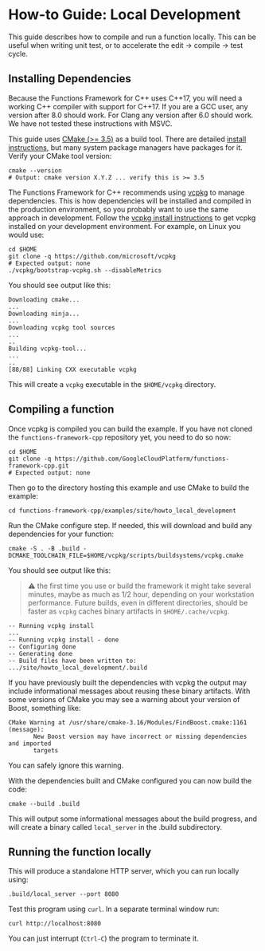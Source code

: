 # How-to Guide: Local Development

This guide describes how to compile and run a function locally. This can be
useful when writing unit test, or to accelerate the edit -> compile -> test
cycle.

## Installing Dependencies

Because the Functions Framework for C++ uses C++17, you will need a working C++
compiler with support for C++17. If you are a GCC user, any version after 8.0
should work. For Clang any version after 6.0 should work. We have not tested
these instructions with MSVC.

This guide uses [CMake (>= 3.5)][cmake] as a build tool. There are detailed
[install instructions][cmake-install], but many system package managers have
packages for it. Verify your CMake tool version:

```shell
cmake --version
# Output: cmake version X.Y.Z ... verify this is >= 3.5
```

The Functions Framework for C++ recommends using [vcpkg][vcpkg-gh] to manage
dependencies. This is how dependencies will be installed and compiled in the
production environment, so you probably want to use the same approach in
development. Follow the [vcpkg install instructions][vcpkg-install] to get
vcpkg installed on your development environment. For example, on Linux you
would use:

```shell
cd $HOME
git clone -q https://github.com/microsoft/vcpkg
# Expected output: none
./vcpkg/bootstrap-vcpkg.sh --disableMetrics
```

You should see output like this:

```console
Downloading cmake...
...
Downloading ninja...
...
Downloading vcpkg tool sources
...
..
Building vcpkg-tool...
...
..
[88/88] Linking CXX executable vcpkg
```

This will create a `vcpkg` executable in the `$HOME/vcpkg` directory.

## Compiling a function

Once vcpkg is compiled you can build the example. If you have not cloned
the `functions-framework-cpp` repository yet, you need to do so now:

```shell
cd $HOME
git clone -q https://github.com/GoogleCloudPlatform/functions-framework-cpp.git
# Expected output: none
```

Then go to the directory hosting this example and use CMake to build
the example:

```shell
cd functions-framework-cpp/examples/site/howto_local_development
```

Run the CMake configure step. If needed, this will download and build any
dependencies for your function:

```shell
cmake -S . -B .build -DCMAKE_TOOLCHAIN_FILE=$HOME/vcpkg/scripts/buildsystems/vcpkg.cmake
```

You should see output like this:

> :warning: the first time you use or build the framework it might take several
> minutes, maybe as much as 1/2 hour, depending on your workstation
> performance. Future builds, even in different directories, should be faster
> as `vcpkg` caches binary artifacts in `$HOME/.cache/vcpkg`.

```console
-- Running vcpkg install
...
-- Running vcpkg install - done
-- Configuring done
-- Generating done
-- Build files have been written to: .../site/howto_local_development/.build
```

If you have previously built the dependencies with vcpkg the output may include
informational messages about reusing these binary artifacts. With some versions
of CMake you may see a warning about your version of Boost, something like:

```console
CMake Warning at /usr/share/cmake-3.16/Modules/FindBoost.cmake:1161 (message):
       New Boost version may have incorrect or missing dependencies and imported
       targets
```

You can safely ignore this warning.

With the dependencies built and CMake configured you can now build the code:

```shell
cmake --build .build
```

This will output some informational messages about the build progress, and will
create a binary called `local_server` in the .build subdirectory.

## Running the function locally

This will produce a standalone HTTP server, which you can run locally using:

```shell
.build/local_server --port 8080
```

Test this program using `curl`. In a separate terminal window run:

```shell
curl http://localhost:8080
```

You can just interrupt (`Ctrl-C`) the program to terminate it.

[vcpkg-gh]: https://github.com/microsoft/vcpkg
[vcpkg-install]: https://github.com/microsoft/vcpkg#getting-started
[cmake]: https://cmake.org
[cmake-install]: https://cmake.org/install/
